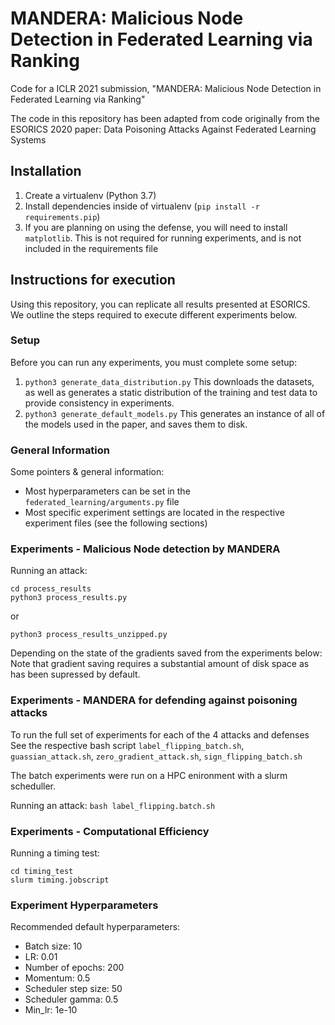 # MANDERA: Malicious Node Detection in Federated Learning via Ranking

Code for a ICLR 2021 submission, "MANDERA: Malicious Node Detection in Federated Learning via Ranking"

The code in this repository has been adapted from code originally from the ESORICS 2020 paper: Data Poisoning Attacks Against Federated Learning Systems

## Installation

1) Create a virtualenv (Python 3.7)
2) Install dependencies inside of virtualenv (```pip install -r requirements.pip```)
3) If you are planning on using the defense, you will need to install ```matplotlib```. This is not required for running experiments, and is not included in the requirements file

## Instructions for execution

Using this repository, you can replicate all results presented at ESORICS. We outline the steps required to execute different experiments below.

### Setup

Before you can run any experiments, you must complete some setup:

1) ```python3 generate_data_distribution.py``` This downloads the datasets, as well as generates a static distribution of the training and test data to provide consistency in experiments.
2) ```python3 generate_default_models.py``` This generates an instance of all of the models used in the paper, and saves them to disk.

### General Information

Some pointers & general information:
- Most hyperparameters can be set in the ```federated_learning/arguments.py``` file
- Most specific experiment settings are located in the respective experiment files (see the following sections)

### Experiments - Malicious Node detection by MANDERA

Running an attack: 
```
cd process_results
python3 process_results.py
```
or
```
python3 process_results_unzipped.py
```
Depending on the state of the gradients saved from the experiments below:
Note that gradient saving requires a substantial amount of disk space as has been supressed by default.


### Experiments - MANDERA for defending against poisoning attacks
To run the full set of experiments for each of the 4 attacks and defenses
See the respective bash script `label_flipping_batch.sh`, `guassian_attack.sh`, `zero_gradient_attack.sh`, `sign_flipping_batch.sh`

The batch experiments were run on a HPC enironment with a slurm scheduller.

Running an attack: ```bash label_flipping.batch.sh```


### Experiments - Computational Efficiency

Running a timing test:
```
cd timing_test
slurm timing.jobscript
```

### Experiment Hyperparameters

Recommended default hyperparameters:
- Batch size: 10
- LR: 0.01
- Number of epochs: 200
- Momentum: 0.5
- Scheduler step size: 50
- Scheduler gamma: 0.5
- Min_lr: 1e-10
